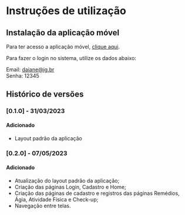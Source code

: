 # Instruções de utilização

## Instalação da aplicação móvel

Para ter acesso a aplicação móvel, <a href="https://snack.expo.dev/@procopiodaiane/atual">clique aqui</a>.

Para fazer o login no sistema, utilize os dados abaixo:

Email: daiane@ig.br
<br>
Senha: 12345

## Histórico de versões

### [0.1.0] - 31/03/2023
#### Adicionado
- Layout padrão da aplicação

### [0.2.0] - 07/05/2023
#### Adicionado
- Atualização do layout padrão da aplicação;
- Criação das páginas Login, Cadastro e Home;
- Criação das páginas de cadastro e registros das páginas Remédios, Ágia, Atividade Física e Check-up;
- Navegação entre telas.
